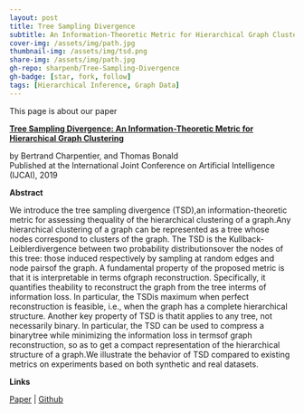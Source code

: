 ```yaml
---
layout: post
title: Tree Sampling Divergence
subtitle: An Information-Theoretic Metric for Hierarchical Graph Clustering - IJCAI 2019
cover-img: /assets/img/path.jpg
thumbnail-img: /assets/img/tsd.png
share-img: /assets/img/path.jpg
gh-repo: sharpenb/Tree-Sampling-Divergence
gh-badge: [star, fork, follow]
tags: [Hierarchical Inference, Graph Data]
---
```


This page is about our paper

[**Tree Sampling Divergence: An Information-Theoretic Metric for Hierarchical Graph Clustering**](https://www.ijcai.org/proceedings/2019/0286.pdf)

by Bertrand Charpentier, and Thomas Bonald  
Published at the International Joint Conference on Artificial Intelligence (IJCAI), 2019

**Abstract**

We introduce the tree sampling divergence (TSD),an information-theoretic metric for assessing thequality of the hierarchical clustering of a graph.Any hierarchical clustering of a graph can be represented as a tree whose nodes correspond to clusters of the graph. The TSD is the Kullback-Leiblerdivergence between two probability distributionsover the nodes of this tree: those induced respectively by sampling at random edges and node pairsof the graph. A fundamental property of the proposed metric is that it is interpretable in terms ofgraph reconstruction. Specifically, it quantifies theability to reconstruct the graph from the tree interms of information loss. In particular, the TSDis maximum when perfect reconstruction is feasible, i.e., when the graph has a complete hierarchical structure. Another key property of TSD is thatit applies to any tree, not necessarily binary. In particular, the TSD can be used to compress a binarytree while minimizing the information loss in termsof graph reconstruction, so as to get a compact representation of the hierarchical structure of a graph.We illustrate the behavior of TSD compared to existing metrics on experiments based on both synthetic and real datasets.

**Links**

[Paper](https://www.ijcai.org/proceedings/2019/0286.pdf) | [Github](https://github.com/sharpenb/Tree-Sampling-Divergence)
